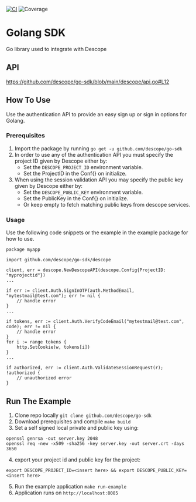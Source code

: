 [![CI](https://github.com/descope/go-sdk/actions/workflows/ci.yml/badge.svg)](https://github.com/descope/go-sdk/actions/workflows/ci.yml)
![Coverage](https://img.shields.io/badge/Coverage-90.6%25-brightgreen)

# Golang SDK

Go library used to integrate with Descope

## API

https://github.com/descope/go-sdk/blob/main/descope/api.go#L12

## How To Use

Use the authentication API to provide an easy sign up or sign in options for Golang.

### Prerequisites

1. Import the package by running `go get -u github.com/descope/go-sdk`
1. In order to use any of the authentication API you must specify the project ID given by Descope either by:
   - Set the `DESCOPE_PROJECT_ID` environment variable.
   - Set the ProjectID in the Conf{} on initialize.
1. When using the session validation API you may specify the public key given by Descope either by:
   - Set the `DESCOPE_PUBLIC_KEY` environment variable.
   - Set the PublicKey in the Conf{} on initialize.
   - Or keep empty to fetch matching public keys from descope services.

### Usage

Use the following code snippets or the example in the example package for how to use.

```
package myapp

import github.com/descope/go-sdk/descope

client, err = descope.NewDescopeAPI(descope.Config{ProjectID: "myprojectid"})
...

if err := client.Auth.SignInOTP(auth.MethodEmail, "mytestmail@test.com"); err != nil {
    // handle error
}
...

if tokens, err := client.Auth.VerifyCodeEmail("mytestmail@test.com", code); err != nil {
    // handle error
}
for i := range tokens {
    http.SetCookie(w, tokens[i])
}
...

if authorized, err := client.Auth.ValidateSessionRequest(r); !authorized {
    // unauthorized error
}
```

## Run The Example

1. Clone repo locally `git clone github.com/descope/go-sdk`
1. Download prerequisites and compile `make build`
1. Set a self signed local private and public key using:

```
openssl genrsa -out server.key 2048
openssl req -new -x509 -sha256 -key server.key -out server.crt -days 3650
```

4. export your project id and public key for the project:

```
export DESCOPE_PROJECT_ID=<insert here> && export DESCOPE_PUBLIC_KEY=<insert here>
```

5. Run the example application `make run-example`
6. Application runs on `http://localhost:8085`
